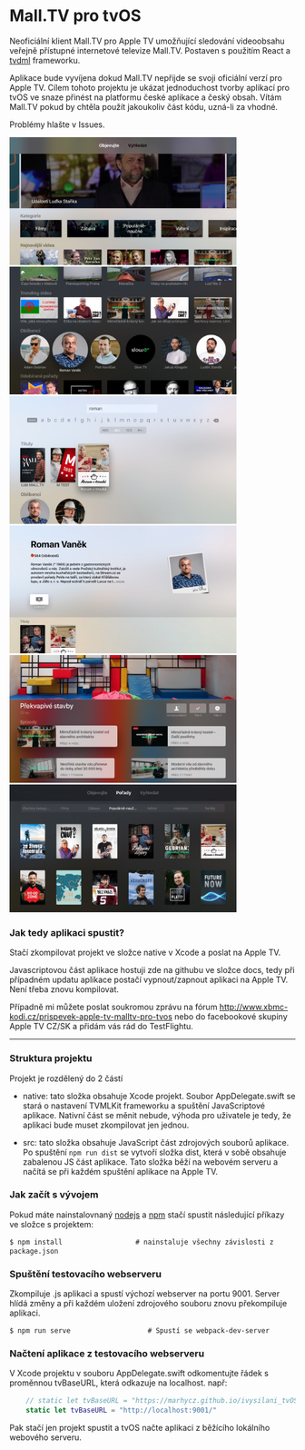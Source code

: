 # Mall.TV pro tvOS
Neoficiální klient Mall.TV pro Apple TV umožňující sledování videoobsahu veřejně přístupné internetové televize Mall.TV. Postaven s použitím React a [tvdml](https://github.com/a-ignatov-parc/tvdml) frameworku.

Aplikace bude vyvíjena dokud Mall.TV nepřijde se svoji oficiální verzí pro Apple TV. Cílem tohoto projektu je ukázat jednoduchost tvorby aplikací pro tvOS ve snaze přinést na platformu české aplikace a český obsah. Vítám Mall.TV pokud by chtěla použít jakoukoliv část kódu, uzná-li za vhodné.

Problémy hlašte v Issues.

<img src="docs/img/malltv_homepage_light.jpg" width="400"> <img src="docs/img/malltv_homepage_dark.jpg" width="400">
<img src="docs/img/malltv_search.jpg" width="400">
<img src="docs/img/malltv_channel.jpg" width="400">
<img src="docs/img/malltv_show.jpg" width="400">
<img src="docs/img/malltv_series.jpg" width="400">

### Jak tedy aplikaci spustit?
Stačí zkompilovat projekt ve složce native v Xcode a poslat na Apple TV.

Javascriptovou část aplikace hostuji zde na githubu ve složce docs, tedy při případném updatu aplikace postačí vypnout/zapnout aplikaci na Apple TV. Není třeba znovu kompilovat.

Případně mi můžete poslat soukromou zprávu na fórum http://www.xbmc-kodi.cz/prispevek-apple-tv-malltv-pro-tvos nebo do facebookové skupiny Apple TV CZ/SK a přidám vás rád do TestFlightu.

<hr /> 

### Struktura projektu
Projekt je rozdělený do 2 částí

- native: tato složka obsahuje Xcode projekt. Soubor AppDelegate.swift se stará o nastavení TVMLKit frameworku a spuštění JavaScriptové aplikace. Nativní část se měnit nebude, výhoda pro uživatele je tedy, že aplikaci bude muset zkompilovat jen jednou.

- src: tato složka obsahuje JavaScript část zdrojových souborů aplikace. Po spuštění `npm run dist` se vytvoří složka dist, která v sobě obsahuje zabalenou JS část aplikace. Tato složka běží na webovém serveru a načítá se při každém spuštění aplikace na Apple TV.

### Jak začít s vývojem

Pokud máte nainstalovnaný [nodejs](https://nodejs.org/) a [npm](https://www.npmjs.com/) stačí spustit následující příkazy ve složce s projektem:

```shell
$ npm install                  # nainstaluje všechny závislosti z package.json
```

### Spuštění testovacího webserveru
Zkompiluje .js aplikaci a spustí výchozí webserver na portu 9001. Server hlídá změny a při každém uložení zdrojového souboru znovu překompiluje aplikaci.

```shell
$ npm run serve                   # Spustí se webpack-dev-server
```

### Načtení aplikace z testovacího webserveru
V Xcode projektu v souboru AppDelegate.swift odkomentujte řádek s proměnnou tvBaseURL, která odkazuje na localhost. např:

```swift
    // static let tvBaseURL = "https://marhycz.github.io/ivysilani_tvOS/app/"
    static let tvBaseURL = "http://localhost:9001/"
```

Pak stačí jen projekt spustit a tvOS načte aplikaci z běžícího lokálního webového serveru.